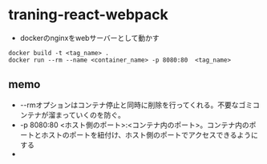 # traning-react-webpack

* dockerのnginxをwebサーバーとして動かす
```
docker build -t <tag_name> .
docker run --rm --name <container_name> -p 8080:80  <tag_name>
```

## memo

* --rmオプションはコンテナ停止と同時に削除を行ってくれる。不要なゴミコンテナが溜まっていくのを防ぐ。
* -p 8080:80 <ホスト側のポート>:<コンテナ内のポート>。コンテナ内のポートとホストのポートを紐付け、ホスト側のポートでアクセスできるようにする
* 
